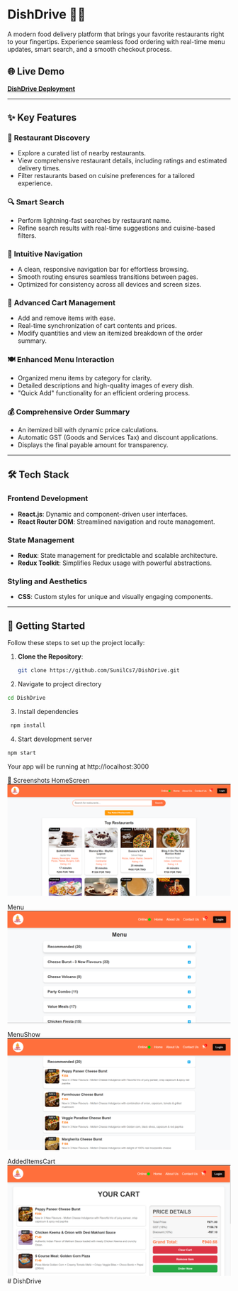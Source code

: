 # DishDrive 🍔📱  

A modern food delivery platform that brings your favorite restaurants right to your fingertips. Experience seamless food ordering with real-time menu updates, smart search, and a smooth checkout process.

## 🌐 Live Demo  
**[DishDrive Deployment](https://dishdrive-b9d9d.web.app/)**  

---

## ✨ Key Features  

### 🏪 **Restaurant Discovery**  
- Explore a curated list of nearby restaurants.  
- View comprehensive restaurant details, including ratings and estimated delivery times.  
- Filter restaurants based on cuisine preferences for a tailored experience.  

### 🔍 **Smart Search**  
- Perform lightning-fast searches by restaurant name.  
- Refine search results with real-time suggestions and cuisine-based filters.  

### 📱 **Intuitive Navigation**  
- A clean, responsive navigation bar for effortless browsing.  
- Smooth routing ensures seamless transitions between pages.  
- Optimized for consistency across all devices and screen sizes.  

### 🛒 **Advanced Cart Management**  
- Add and remove items with ease.  
- Real-time synchronization of cart contents and prices.  
- Modify quantities and view an itemized breakdown of the order summary.  

### 🍽️ **Enhanced Menu Interaction**  
- Organized menu items by category for clarity.  
- Detailed descriptions and high-quality images of every dish.  
- "Quick Add" functionality for an efficient ordering process.  

### 💰 **Comprehensive Order Summary**  
- An itemized bill with dynamic price calculations.  
- Automatic GST (Goods and Services Tax) and discount applications.  
- Displays the final payable amount for transparency.  

---

## 🛠️ Tech Stack  

### **Frontend Development**  
- **React.js**: Dynamic and component-driven user interfaces.  
- **React Router DOM**: Streamlined navigation and route management.  


### **State Management**  
- **Redux**: State management for predictable and scalable architecture.  
- **Redux Toolkit**: Simplifies Redux usage with powerful abstractions.  

### **Styling and Aesthetics**  
- **CSS**: Custom styles for unique and visually engaging components.  

---

## 🚀 Getting Started  

Follow these steps to set up the project locally:  

1. **Clone the Repository**:  
   ```bash
   git clone https://github.com/SunilCs7/DishDrive.git

  2. Navigate to project directory
``` bash
cd DishDrive
 ```

3. Install dependencies
  ``` bash
   npm install
  ```

4. Start development server
 ``` bash
 npm start
 ```

Your app will be running at http://localhost:3000

📱 Screenshots
HomeScreen
![](https://github.com/SunilCs7/DishDrive/blob/main/src/GitHubView/HomePage.png)


Menu
![](https://github.com/SunilCs7/DishDrive/blob/main/src/GitHubView/MenuCart.png)



MenuShow
![](https://github.com/SunilCs7/DishDrive/blob/main/src/GitHubView/MenuPage.png)

AddedItemsCart
![](https://github.com/SunilCs7/DishDrive/blob/main/src/GitHubView/AddedItemsPage.png)
#   D i s h D r i v e 
 
 